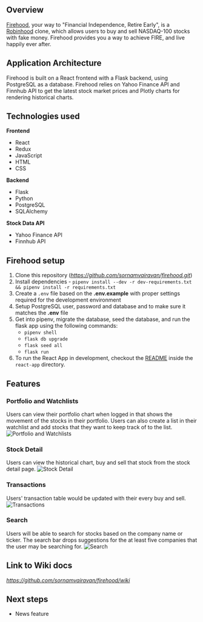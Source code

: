 ## Overview
[Firehood](https://firehood.herokuapp.com/), your way to "Financial Independence, Retire Early", is a [Robinhood](https://robinhood.com/us/en/) clone, which allows users to buy and sell NASDAQ-100 stocks with fake money. Firehood provides you a way to achieve FIRE, and live happily ever after.

## Application Architecture
Firehood is built on a React frontend with a Flask backend, using PostgreSQL as a database. Firehood relies on Yahoo Finance API and Finnhub API to get the latest stock market prices and Plotly charts for rendering historical charts. 

## Technologies used
**Frontend**
- React
- Redux
- JavaScript
- HTML
- CSS

**Backend**
- Flask
- Python
- PostgreSQL
- SQLAlchemy

**Stock Data API**
- Yahoo Finance API
- Finnhub API

## Firehood setup
1. Clone this repository (*https://github.com/sornamvairavan/firehood.git*)
2. Install dependencies - `pipenv install --dev -r dev-requirements.txt && pipenv install -r requirements.txt`
3. Create a `.env` file based on the **.env.example** with proper settings required for the development environment
4. Setup PostgreSQL user, password and database and to make sure it matches the **.env** file
5. Get into pipenv, migrate the database, seed the database, and run the flask app using the following commands:
   * `pipenv shell`
   * `flask db upgrade`
   * `flask seed all`
   * `flask run`
6. To run the React App in development, checkout the [README](./react-app/README.md) inside the `react-app` directory.

## Features
### Portfolio and Watchlists
Users can view their portfolio chart when logged in that shows the movement of the stocks in their portfolio. Users can also create a list in their watchlist and add stocks that they want to keep track of to the list.
![Portfolio and Watchlists](https://res.cloudinary.com/dikzc7kwd/image/upload/v1645664743/Screen_Shot_2022-02-23_at_5.05.34_PM_cpfbyl.png)

### Stock Detail
Users can view the historical chart, buy and sell that stock from the stock detail page.
![Stock Detail](https://res.cloudinary.com/dikzc7kwd/image/upload/v1645664889/Screen_Shot_2022-02-23_at_5.07.59_PM_a7lrcb.png)

### Transactions
Users' transaction table would be updated with their every buy and sell.
![Transactions](https://res.cloudinary.com/dikzc7kwd/image/upload/v1645664956/Screen_Shot_2022-02-23_at_5.09.07_PM_mjgiyv.png)

### Search
Users will be able to search for stocks based on the company name or ticker. The search bar drops suggestions for the at least five companies that the user may be searching for.
![Search](https://res.cloudinary.com/dikzc7kwd/image/upload/v1645665056/Screen_Shot_2022-02-23_at_5.10.46_PM_pc4tx1.png)

## Link to Wiki docs
*https://github.com/sornamvairavan/firehood/wiki*

## Next steps
- News feature

